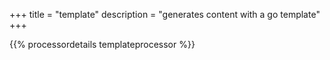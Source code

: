 +++
title = "template"
description = "generates content with a go template"
+++

{{% processordetails templateprocessor %}}